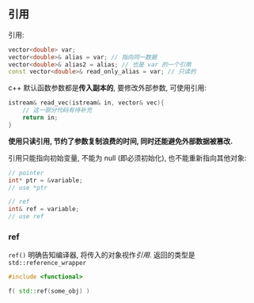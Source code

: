## 引用

引用:

```cpp
vector<double> var;
vector<double>& alias = var; // 指向同一数据
vector<double>& alias2 = alias; // 也是 var 的一个引用
const vector<double>& read_only_alias = var; // 只读的
```

c++ 默认函数参数都是**传入副本的**, 要修改外部参数, 可使用引用:

```cpp
istream& read_vec(istream& in, vector& vec){ 
	// 这一部分代码有待补充 
	return in; 
} 
```

**使用只读引用, 节约了参数复制浪费的时间, 同时还能避免外部数据被篡改.**

引用只能指向初始变量, 不能为 null (即必须初始化), 也不能重新指向其他对象:

```cpp
// pointer
int* ptr = &variable;
// use *ptr

// ref
int& ref = variable;
// use ref
``` 

### ref

`ref()` 明确告知编译器, 将传入的对象视作*引用*. 返回的类型是 `std::reference_wrapper`

```cpp
#include <functional>

f( std::ref(some_obj) )
````